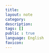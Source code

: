 ```yaml
---
title: 
layout: note
category: 
description:
tags: []
public : true
language: English
favicon: 
---
```


## 